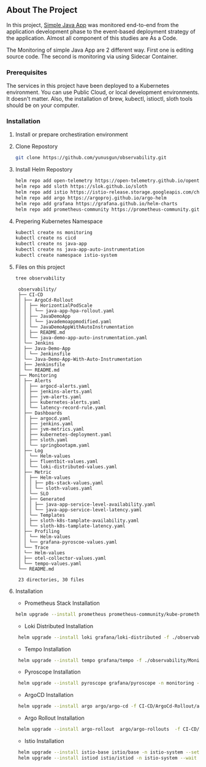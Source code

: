 <!-- ABOUT THE PROJECT -->
## About The Project

In this project, [Simple Java App](https://github.com/benc-uk/java-demoapp/) was monitored end-to-end from the application development phase to the event-based deployment strategy of the application. Almost all component of this studies are As a Code. 

The Monitoring of simple Java App are 2 different way. First one is editing source code. The second is monitoring via using Sidecar Container.

<!-- GETTING STARTED -->

### Prerequisites

The services in this project have been deployed to a Kubernetes environment. You can use Public Cloud, or local development environments. It doesn't matter.
Also, the installation of brew, kubectl, istioctl, sloth tools  should be on your computer.


### Installation


1. Install or prepare orchestiration environment
2. Clone Repostory
   ```sh
   git clone https://github.com/yunusgun/observability.git
   ```
3. Install Helm Repostory
   ```sh
   helm repo add open-telemetry https://open-telemetry.github.io/opentelemetry-helm-charts
   helm repo add sloth https://slok.github.io/sloth
   helm repo add istio https://istio-release.storage.googleapis.com/charts
   helm repo add argo https://argoproj.github.io/argo-helm
   helm repo add grafana https://grafana.github.io/helm-charts
   helm repo add prometheus-community https://prometheus-community.github.io/helm-charts
   ```
4. Prepering Kubernetes Namespace
   ```sh
   kubectl create ns monitoring
   kubectl create ns cicd
   kubectl create ns java-app
   kubectl create ns java-app-auto-instrumentation
   kubectl create namespace istio-system
   ```
5. Files on this project
   
   ```sh
   tree observability
   ```
   ```
    observability/
    ├── CI-CD
    │ ├── ArgoCd-Rollout
    │ │ ├── HorizontialPodScale
    │ │ │ └── java-app-hpa-rollout.yaml
    │ │ ├── JavaDemoApp
    │ │ │ └── javademoappmodified.yaml
    │ │ └── JavaDemoAppWithAutoInstrumentation
    │ │ ├── README.md
    │ │ └── java-demo-app-auto-instrumentation.yaml
    │ └── Jenkins
    │ ├── Java-Demo-App
    │ │ └── Jenkinsfile
    │ └── Java-Demo-App-With-Auto-Instrumentation
    │ ├── Jenkinsfile
    │ └── README.md
    ├── Monitoring
    │ ├── Alerts
    │ │ ├── argocd-alerts.yaml
    │ │ ├── jenkins-alerts.yaml
    │ │ ├── jvm-alerts.yaml
    │ │ ├── kubernetes-alerts.yaml
    │ │ └── latency-record-rule.yaml
    │ ├── Dashboards
    │ │ ├── argocd.yaml
    │ │ ├── jenkins.yaml
    │ │ ├── jvm-metrics.yaml
    │ │ ├── kubernetes-deployment.yaml
    │ │ ├── sloth.yaml
    │ │ └── springbootapm.yaml
    │ ├── Log
    │ │ └── Helm-values
    │ │ ├── fluentbit-values.yaml
    │ │ └── loki-distributed-values.yaml
    │ ├── Metric
    │ │ ├── Helm-values
    │ │ │ ├── p8s-stack-values.yaml
    │ │ │ └── sloth-values.yaml
    │ │ └── SLO
    │ │ ├── Generated
    │ │ │ ├── java-app-service-level-availability.yaml
    │ │ │ └── java-app-service-level-latency.yaml
    │ │ └── Templates
    │ │ ├── sloth-k8s-tamplate-availability.yaml
    │ │ └── sloth-k8s-tamplate-latency.yaml
    │ ├── Profiling
    │ │ └── Helm-values
    │ │ └── grafana-pyroscoe-values.yaml
    │ └── Trace
    │ └── Helm-values
    │ ├── otel-collector-values.yaml
    │ └── tempo-values.yaml
    └── README.md

    23 directories, 30 files
    ```
6. Installation
   - Prometheus Stack Installation 
   ```sh
   helm upgrade --install prometheus prometheus-community/kube-prometheus-stack -f ./observability/Monitoring/Metric/Helm-values/p8s-stack-values.yaml -n monitoring
   ```
   - Loki Distributed Installation 
   ```sh
    helm upgrade --install loki grafana/loki-distributed -f ./observability/Monitoring/Log/Helm-values/loki-distributed-values.yaml -n monitoring
   ```
   - Tempo  Installation 
   ```sh
    helm upgrade --install tempo grafana/tempo -f ./observability/Monitoring/Trace/Helm-values/tempo-values.yaml -n monitoring
   ```
   - Pyroscope  Installation 
   ```sh
    helm upgrade --install pyroscope grafana/pyroscope -n monitoring -f Monitoring/Profiling/Helm-values/grafana-pyroscoe-values.yaml
   ```
   - ArgoCD  Installation 
   ```sh
    helm upgrade --install argo argo/argo-cd -f CI-CD/ArgoCd-Rollout/argocd-values.yaml -n cicd
   ```
   - Argo Rollout  Installation 
   ```sh
    helm upgrade --install argo-rollout  argo/argo-rollouts  -f CI-CD/ArgoCd-Rollout/argo-rollout-values.yaml -n cicd
   ```
   - Istio  Installation 
   ```sh
    helm upgrade --install istio-base istio/base -n istio-system --set defaultRevision=demo
    helm upgrade --install istiod istio/istiod -n istio-system --wait
   ```

   
